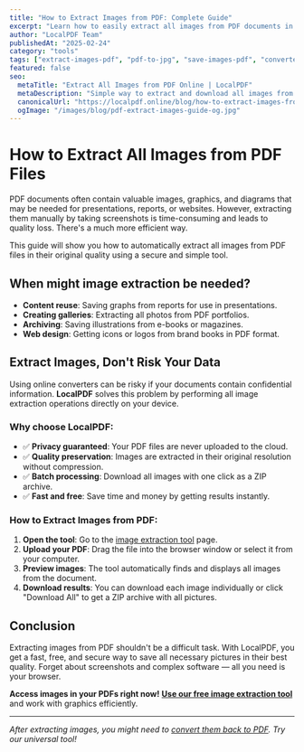 ```yaml
---
title: "How to Extract Images from PDF: Complete Guide"
excerpt: "Learn how to easily extract all images from PDF documents in high quality. Our tool allows you to save all pictures from PDF files with one click, working directly in your browser."
author: "LocalPDF Team"
publishedAt: "2025-02-24"
category: "tools"
tags: ["extract-images-pdf", "pdf-to-jpg", "save-images-pdf", "converter"]
featured: false
seo:
  metaTitle: "Extract All Images from PDF Online | LocalPDF"
  metaDescription: "Simple way to extract and download all images from PDF files. Free and secure online tool that respects your privacy."
  canonicalUrl: "https://localpdf.online/blog/how-to-extract-images-from-pdf"
  ogImage: "/images/blog/pdf-extract-images-guide-og.jpg"
---
```


# How to Extract All Images from PDF Files

PDF documents often contain valuable images, graphics, and diagrams that may be needed for presentations, reports, or websites. However, extracting them manually by taking screenshots is time-consuming and leads to quality loss. There's a much more efficient way.

This guide will show you how to automatically extract all images from PDF files in their original quality using a secure and simple tool.

## When might image extraction be needed?

- **Content reuse**: Saving graphs from reports for use in presentations.
- **Creating galleries**: Extracting all photos from PDF portfolios.
- **Archiving**: Saving illustrations from e-books or magazines.
- **Web design**: Getting icons or logos from brand books in PDF format.

## Extract Images, Don't Risk Your Data

Using online converters can be risky if your documents contain confidential information. **LocalPDF** solves this problem by performing all image extraction operations directly on your device.

### Why choose LocalPDF:

- ✅ **Privacy guaranteed**: Your PDF files are never uploaded to the cloud.
- ✅ **Quality preservation**: Images are extracted in their original resolution without compression.
- ✅ **Batch processing**: Download all images with one click as a ZIP archive.
- ✅ **Fast and free**: Save time and money by getting results instantly.

### How to Extract Images from PDF:

1. **Open the tool**: Go to the [image extraction tool](/extract-images-from-pdf) page.
2. **Upload your PDF**: Drag the file into the browser window or select it from your computer.
3. **Preview images**: The tool automatically finds and displays all images from the document.
4. **Download results**: You can download each image individually or click "Download All" to get a ZIP archive with all pictures.

## Conclusion

Extracting images from PDF shouldn't be a difficult task. With LocalPDF, you get a fast, free, and secure way to save all necessary pictures in their best quality. Forget about screenshots and complex software — all you need is your browser.

**Access images in your PDFs right now!** **[Use our free image extraction tool](/extract-images-from-pdf)** and work with graphics efficiently.

---

*After extracting images, you might need to [convert them back to PDF](/image-to-pdf). Try our universal tool!*